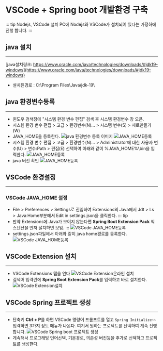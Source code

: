 # VSCode + Spring boot 개발환경 구축

::: tip Nodejs, VSCode 설치
PC에 Nodejs와 VSCode가 설치되어 있다는 가정하에 진행 합니다.
:::

## java 설치
---
[java설치링크: https://www.oracle.com/java/technologies/downloads/#jdk19-windows](https://www.oracle.com/java/technologies/downloads/#jdk19-windows) 
* 설치된경로 : C:\Program Files\Java\jdk-19\

## java 환경변수등록
---
* 윈도우 검색창에 "시스템 환경 변수 편집" 검색 후 시스템 환경변수 창 오픈.  
* 시스템 환경 변수 편집 > 고급 > 환경변수(N)... > 시스템 변수(S) > 새로만들기(W)
* JAVA_HOME을 등록한다.
![java 환경변수 등록 이미지](/assets/image/springboot/environment_variable.png)
![JAVA_HOME등록](/assets/image/springboot/environment_variable2.png)
* 시스템 환경 변수 편집 > 고급 > 환경변수(N)... > Administrator에 대한 사용자 변수(U) > 변수:Path > 편집(E) 선택하여 아래와 같이 %JAVA_HOME%\bin을 입력한다.
![JAVA_HOME등록](/assets/image/springboot/environment_variable3.png)
* java 버전 확인
![JAVA_HOME등록](/assets/image/springboot/environment_variable4.png)

## VSCode 환경설정
---
### VSCode JAVA_HOME 설정
* File > Preferences > Settings로 진입하여 Extensions의 Java에서 Jdt > Ls > Java:Home부분에서 Edit in settings.json을 클릭한다.
::: tip
* 만약 Extensions에 Java가 보이지 않는다면 **Spring Boot Extension Pack** 익스텐션을 먼저 설치하면 보임.
:::
![VSCode JAVA_HOME등록](/assets/image/springboot/environment_variable5.png)
* settings.json파일에서 아래와 같이 java home경로를 등록한다.
![VSCode JAVA_HOME등록](/assets/image/springboot/environment_variable6.png)

## VSCode Extension 설치
---
* VSCode Extensions 탭을 연다
![VSCode Extension온라인 설치](/assets/image/vscode_et01.png)
* 검색어 입력란에 **Spring Boot Extension Pack**를 입력하고 바로 설치한다.
![VSCode Extension설치](/assets/image/springboot/environment_variable7.png)

## VSCode Spring 프로젝트 생성
---
* 단축키 **Ctrl + P**를 하면 VSCode 명령어 프롬프트를 열고 `Spring Initialize~~` 입력하면 3가지 정도 메뉴가 나온다. 여기서 원하는 프로젝트를 선택하여 계속 진행합니다.
![VSCode Spring boot 프로젝트 생성](/assets/image/springboot/environment_variable8.png)
* 계속해서 프로그래밍 언어선택, 기본경로, 의존성 버전등을 추가로 선택하고 프로젝트를 생성한다.